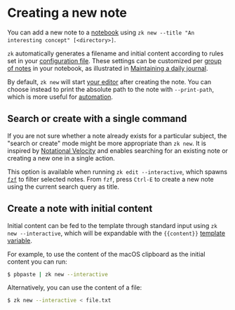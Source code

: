 # Creating a new note

You can add a new note to a [notebook](notebook.md) using `zk new --title "An interesting concept" [<directory>]`.

`zk` automatically generates a filename and initial content according to rules set in your [configuration file](config.md). These settings can be customized per [group of notes](config-group.md) in your notebook, as illustrated in [Maintaining a daily journal](daily-journal.md).

By default, `zk new` will start [your editor](tool-editor.md) after creating the note. You can choose instead to print the absolute path to the note with `--print-path`, which is more useful for [automation](automation.md).

## Search or create with a single command

If you are not sure whether a note already exists for a particular subject, the "search or create" mode might be more appropriate than `zk new`. It is inspired by [Notational Velocity](https://notational.net/) and enables searching for an existing note or creating a new one in a single action.

This option is available when running `zk edit --interactive`, which spawns [`fzf`](tool-fzf.md) to filter selected notes. From `fzf`, press `Ctrl-E` to create a new note using the current search query as title.

## Create a note with initial content

Initial content can be fed to the template through standard input using `zk new --interactive`, which will be expandable with the `{{content}}` [template variable](template-creation.md).

For example, to use the content of the macOS clipboard as the initial content you can run:

```sh
$ pbpaste | zk new --interactive
```

Alternatively, you can use the content of a file:

```sh
$ zk new --interactive < file.txt
```

